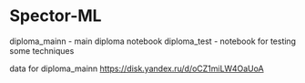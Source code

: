 # Spector-ML
diploma_mainn - main diploma notebook
diploma_test - notebook for testing some techniques

data for diploma_mainn https://disk.yandex.ru/d/oCZ1miLW4OaUoA
